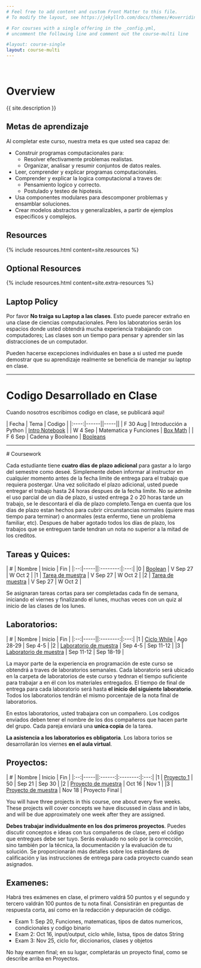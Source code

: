 ```yaml
---
# Feel free to add content and custom Front Matter to this file.
# To modify the layout, see https://jekyllrb.com/docs/themes/#overriding-theme-defaults

# For courses with a single offering in the _config.yml,
# uncomment the following line and comment out the course-multi line

#layout: course-single
layout: course-multi
---
```

<br/>

# <a name="description">Overview</a>

{{ site.description }}

## <a name="goals">Metas de aprendizaje</a>

Al completar este curso, nuestra meta es que usted sea capaz de:

* Construir programas computacionales para:
  * Resolver efectivamente problemas realistas.
  * Organizar, analisar y resumir conjuntos de datos reales.
* Leer, comprender y explicar programas computacionales.
* Comprender y explicar la logica computacional a traves de:
  * Pensamiento logico y correcto.
  * Postulado y testeo de hipotesis.
* Usa componentes modulares para descomponer problemas y ensamblar soluciones.
* Crear modelos abstractos y generalizables, a partir de ejemplos especificos y complejos.

## <a name="resources">Resources</a>

{% include resources.html content=site.resources %}

## <a name="additional-resources">Optional Resources</a>

{% include resources.html content=site.extra-resources %}

## Laptop Policy

Por favor **No traiga su Laptop a las clases**. Esto puede parecer extraño en una clase de ciencias computacionales. Pero los laboratorios serán los espacios donde usted obtendrá mucha experiencia trabajando con computadores; Las clases son un tiempo para pensar y aprender sin las distracciones de un computador.

Pueden hacerse excepciones individuales en base a si usted me puede demostrar que su aprendizaje realmente se beneficia de manejar su laptop en clase.

<hr>

# <a name="inclasscode">Codigo Desarrollado en Clase</a>

Cuando nosotros escribimos codigo en clase, se publicará aqui!

| Fecha | Tema | Codigo |
|:----:|------||-----||
| F 30 Aug | Introducción a Python | [Intro Notebook](https://pythonintro-yorgey.notebooks.azure.com/j/notebooks/PythonIntro.ipynb) |
| W 4 Sep | Matematica y Funciones | [Box Math](https://boxmath-yorgey.notebooks.azure.com/j/notebooks/BoxMath.ipynb) |
| F 6 Sep | Cadena y Booleano | [Booleans](https://booleans-yorgey.notebooks.azure.com/j/notebooks/Strings%20and%20Booleans.ipynb)

<hr>
# Coursework

Cada estudiante tiene **cuatro días de plazo adicional** para gastar a lo largo del semestre como deseé.
Simplemente deben informar al instructor en cualquier momento antes de la fecha limite de entrega para el trabajo que requiera postergar. Una vez solicitado el plazo adicional, usted puede entregar el trabajo hasta 24 horas despues de la fecha limite. No se admite el uso parcial de un día de plazo, si usted entrega 2 o 20 horas tarde un trabajo, se le descontará el día de plazo completo.Tenga en cuenta que los días de plazo estan hechos para cubrir circunstancias normales (quiere mas tiempo para terminar) o anormales (esta enfermo, tiene un problema familiar, etc). Despues de haber agotado todos los días de plazo, los trabajos que se entreguen tarde tendran un nota no superior a la mitad de los creditos.

## <a name="hwqz">Tareas y Quices</a>: 
| #  | Nombre | Inicio | Fin |
|:--:|-----||:--------:|:---:|
|0 | [Boolean](homework\booleans.md) | V Sep 27 | W Oct 2 |
|1 | [Tarea de muestra]({{site.baseurl}}/homework/function-reading.pdf) | V Sep 27 | W Oct 2 |
|2 | [Tarea de muestra]({{site.baseurl}}/homework/function-reading.pdf) | V Sep 27 | W Oct 2 |

Se asignaran tareas cortas para ser completadas cada fin de semana, iniciando el viernes y finalizando el lunes, muchas veces con un quiz al inicio de las clases de los lunes. 

## <a name="labs">Laboratorios</a>: 

| #  | Nombre | Inicio | Fin |
|:--:|-----||:--------:|:---:|
|1 | [Ciclo While](labs\guess.md) | Ago 28-29 | Sep 4-5 |
|2 | [Laboratorio de muestra]({{site.baseurl}}/labs/sample-lab.html) | Sep 4-5 | Sep 11-12 |
|3 | [Laboratorio de muestra]({{site.baseurl}}/labs/sample-lab.html) | Sep 11-12 | Sep 18-19 |

La mayor parte de la experiencia en programación de este curso se obtendrá a traves de laboratorios semanales. Cada laboratorio será ubicado en la carpeta de laboratorios de este curso y tednran el tiempo suficiente para trabajar a en él con los materiales entregados. El tiempo de final de entrega para cada laboratorio será hasta  **el inicio del siguiente laboratorio**. Todos los laboratorios tendrán el mismo porcentaje de la nota final de laboratorios. 

En estos laboratorios, usted trabajara con un compañero. Los codigos enviados deben tener el nombre de los dos compañeros que hacen parte del grupo. Cada pareja enviará una **unica copia** de la tarea. 

**La asistencia a los laboratorios es obligatoria**. Los labora torios se desarrollarán los viernes **en el aula virtual**.

## <a name="projects">Proyectos</a>:

| #  | Nombre | Inicio | Fin |
|:--:|-----||:------:|:--------:|:---:|
|1 | [Proyecto 1](projects\project2.md)  | 50  | Sep 21 | Sep 30 |
|2 | [Proyecto de muestra]({{site.baseurl}}/projects/sample-project.html) | Oct 16 | Nov 1 |
|3 | [Proyecto de muestra]({{site.baseurl}}/projects/sample-project.html) | Nov 18 | Proyecto Final |

You will have three projects in this course, one about every five weeks. These projects will cover concepts we have discussed in class and in labs, and will be due approximately one week after they are assigned.

**Debes trabajar individualmente en los dos primeros proyectos**. Puedes discutir conceptos e ideas con tus compañeros de clase, pero el código que entregues debe ser tuyo. Serás evaluado no solo por la corrección, sino también por la técnica, la documentación y la evaluación de tu solución. Se proporcionarán más detalles sobre los estándares de calificación y las instrucciones de entrega para cada proyecto cuando sean asignados.

## <a name="exams">Examenes</a>: 

Habrá tres exámenes en clase, el primero valdrá 50 puntos y el segundo y tercero valdrán 100 puntos de tu nota final. Consistirán en preguntas de respuesta corta, así como en la redacción y depuración de código.

* Exam 1: Sep 20, Funciones, matematicas, tipos de datos numericos, condicionales y codigo binario
* Exam 2: Oct 16, input/output, ciclo while, listsa, tipos de datos String
* Exam 3: Nov 25, ciclo for, diccionarios, clases y objetos

No hay examen final; en su lugar, completarás un proyecto final, como se describe arriba en Proyectos.
